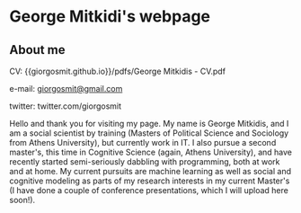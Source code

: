 # George Mitkidi's webpage



## About me

CV: {{giorgosmit.github.io}}/pdfs/George Mitkidis - CV.pdf

e-mail: giorgosmit@gmail.com	

twitter: twitter.com/giorgosmit

Hello and thank you for visiting my page. My name is George Mitkidis, and I am a social scientist by training (Masters of Political Science and Sociology from Athens University), but currently work in IT. I also pursue a second master's, this time in Cognitive Science (again, Athens University), and have recently started semi-seriously dabbling with programming, both at work and at home. My current pursuits are machine learning as well as social and cognitive modeling as parts of my research interests in my current Master's (I have done a couple of conference presentations, which I will upload here soon!).